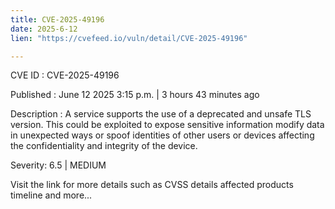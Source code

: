 ```yaml
---
title: CVE-2025-49196
date: 2025-6-12
lien: "https://cvefeed.io/vuln/detail/CVE-2025-49196"

---
```


CVE ID : CVE-2025-49196

Published :  June 12
2025
3:15 p.m. | 3 hours
43 minutes ago

Description : A service supports the use of a deprecated and unsafe TLS version. This could be exploited to expose sensitive information
modify data in unexpected ways or spoof identities of other users or devices
affecting the confidentiality and integrity of the device.

Severity: 6.5 | MEDIUM

Visit the link for more details
such as CVSS details
affected products
timeline
and more...
